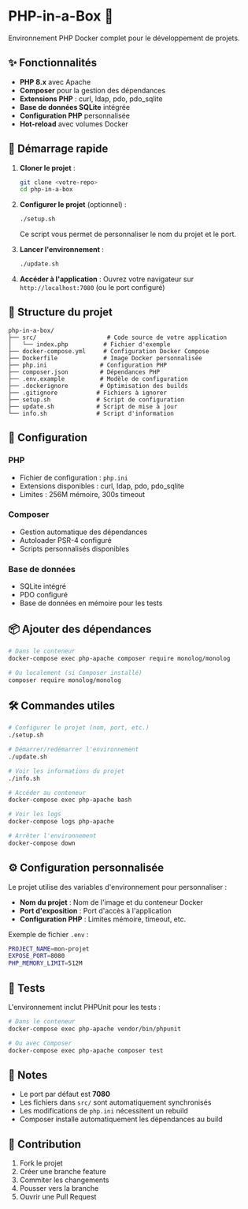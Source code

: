 # PHP-in-a-Box 🚀

Environnement PHP Docker complet pour le développement de projets.

## ✨ Fonctionnalités

- **PHP 8.x** avec Apache
- **Composer** pour la gestion des dépendances
- **Extensions PHP** : curl, ldap, pdo, pdo_sqlite
- **Base de données SQLite** intégrée
- **Configuration PHP** personnalisée
- **Hot-reload** avec volumes Docker

## 🚀 Démarrage rapide

1. **Cloner le projet** :
   ```bash
   git clone <votre-repo>
   cd php-in-a-box
   ```

2. **Configurer le projet** (optionnel) :
   ```bash
   ./setup.sh
   ```
   Ce script vous permet de personnaliser le nom du projet et le port.

3. **Lancer l'environnement** :
   ```bash
   ./update.sh
   ```

4. **Accéder à l'application** :
   Ouvrez votre navigateur sur `http://localhost:7080` (ou le port configuré)

## 📁 Structure du projet

```
php-in-a-box/
├── src/                    # Code source de votre application
│   └── index.php          # Fichier d'exemple
├── docker-compose.yml     # Configuration Docker Compose
├── Dockerfile             # Image Docker personnalisée
├── php.ini               # Configuration PHP
├── composer.json         # Dépendances PHP
├── .env.example          # Modèle de configuration
├── .dockerignore         # Optimisation des builds
├── .gitignore           # Fichiers à ignorer
├── setup.sh             # Script de configuration
├── update.sh            # Script de mise à jour
└── info.sh              # Script d'information
```

## 🔧 Configuration

### PHP
- Fichier de configuration : `php.ini`
- Extensions disponibles : curl, ldap, pdo, pdo_sqlite
- Limites : 256M mémoire, 300s timeout

### Composer
- Gestion automatique des dépendances
- Autoloader PSR-4 configuré
- Scripts personnalisés disponibles

### Base de données
- SQLite intégré
- PDO configuré
- Base de données en mémoire pour les tests

## 📦 Ajouter des dépendances

```bash
# Dans le conteneur
docker-compose exec php-apache composer require monolog/monolog

# Ou localement (si Composer installé)
composer require monolog/monolog
```

## 🛠️ Commandes utiles

```bash
# Configurer le projet (nom, port, etc.)
./setup.sh

# Démarrer/redémarrer l'environnement
./update.sh

# Voir les informations du projet
./info.sh

# Accéder au conteneur
docker-compose exec php-apache bash

# Voir les logs
docker-compose logs php-apache

# Arrêter l'environnement
docker-compose down
```

## ⚙️ Configuration personnalisée

Le projet utilise des variables d'environnement pour personnaliser :
- **Nom du projet** : Nom de l'image et du conteneur Docker
- **Port d'exposition** : Port d'accès à l'application
- **Configuration PHP** : Limites mémoire, timeout, etc.

Exemple de fichier `.env` :
```bash
PROJECT_NAME=mon-projet
EXPOSE_PORT=8080
PHP_MEMORY_LIMIT=512M
```

## 🧪 Tests

L'environnement inclut PHPUnit pour les tests :

```bash
# Dans le conteneur
docker-compose exec php-apache vendor/bin/phpunit

# Ou avec Composer
docker-compose exec php-apache composer test
```

## 📝 Notes

- Le port par défaut est **7080**
- Les fichiers dans `src/` sont automatiquement synchronisés
- Les modifications de `php.ini` nécessitent un rebuild
- Composer installe automatiquement les dépendances au build

## 🤝 Contribution

1. Fork le projet
2. Créer une branche feature
3. Commiter les changements
4. Pousser vers la branche
5. Ouvrir une Pull Request
